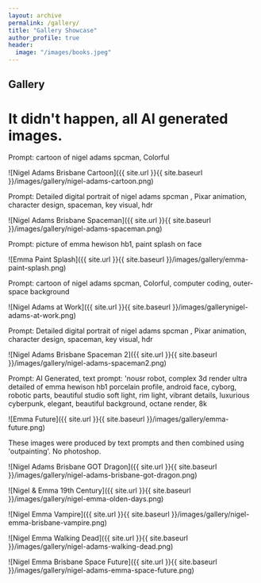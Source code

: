 ```yaml
---
layout: archive
permalink: /gallery/
title: "Gallery Showcase"
author_profile: true
header:
  image: "/images/books.jpeg"
---
```


## Gallery

# It didn't happen, all AI generated images.

Prompt: cartoon of nigel adams spcman, Colorful

![Nigel Adams Brisbane Cartoon]({{ site.url }}{{ site.baseurl }}/images/gallery/nigel-adams-cartoon.png)

Prompt: Detailed digital portrait of nigel adams spcman , Pixar animation, character design, spaceman, key visual, hdr

![Nigel Adams Brisbane Spaceman]({{ site.url }}{{ site.baseurl }}/images/gallery/nigel-adams-spaceman.png)

Prompt: picture of emma hewison hb1, paint splash on face

![Emma Paint Splash]({{ site.url }}{{ site.baseurl }}/images/gallery/emma-paint-splash.png)

Prompt: cartoon of nigel adams spcman, Colorful, computer coding, outer-space background

![Nigel Adams at Work]({{ site.url }}{{ site.baseurl }}/images/gallerynigel-adams-at-work.png)

Prompt: Detailed digital portrait of nigel adams spcman , Pixar animation, character design, spaceman, key visual, hdr

![Nigel Adams Brisbane Spaceman 2]({{ site.url }}{{ site.baseurl }}/images/gallery/nigel-adams-spaceman2.png)

Prompt: AI Generated, text prompt: 'nousr robot, complex 3d render ultra detailed of emma hewison hb1 porcelain profile, android face, cyborg, robotic parts, beautiful studio soft light, rim light, vibrant details, luxurious cyberpunk, elegant, beautiful background, octane render, 8k

![Emma Future]({{ site.url }}{{ site.baseurl }}/images/gallery/emma-future.png)

These images were produced by text prompts and then combined using 'outpainting'. No photoshop.

![Nigel Adams Brisbane GOT Dragon]({{ site.url }}{{ site.baseurl }}/images/gallery/nigel-adams-brisbane-got-dragon.png)

![Nigel & Emma 19th Century]({{ site.url }}{{ site.baseurl }}/images/gallery/nigel-emma-olden-days.png)

![Nigel Emma Vampire]({{ site.url }}{{ site.baseurl }}/images/gallery/nigel-emma-brisbane-vampire.png)

![Nigel Emma Walking Dead]({{ site.url }}{{ site.baseurl }}/images/gallery/nigel-adams-walking-dead.png)

![Nigel Emma Brisbane Space Future]({{ site.url }}{{ site.baseurl }}/images/gallery/nigel-adams-emma-space-future.png)



